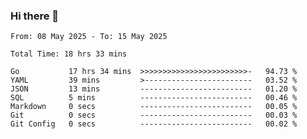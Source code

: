 ### Hi there 👋

<!--
**zhumeme/zhumeme** is a ✨ _special_ ✨ repository because its `README.md` (this file) appears on your GitHub profile.

Here are some ideas to get you started:

- 🔭 I’m currently working on ...
- 🌱 I’m currently learning ...
- 👯 I’m looking to collaborate on ...
- 🤔 I’m looking for help with ...
- 💬 Ask me about ...
- 📫 How to reach me: ...
- 😄 Pronouns: ...
- ⚡ Fun fact: ...
-->

<!--START_SECTION:waka-->

```all_time
From: 08 May 2025 - To: 15 May 2025

Total Time: 18 hrs 33 mins

Go           17 hrs 34 mins  >>>>>>>>>>>>>>>>>>>>>>>>-   94.73 %
YAML         39 mins         >------------------------   03.52 %
JSON         13 mins         -------------------------   01.20 %
SQL          5 mins          -------------------------   00.46 %
Markdown     0 secs          -------------------------   00.05 %
Git          0 secs          -------------------------   00.03 %
Git Config   0 secs          -------------------------   00.02 %
```

<!--END_SECTION:waka-->
